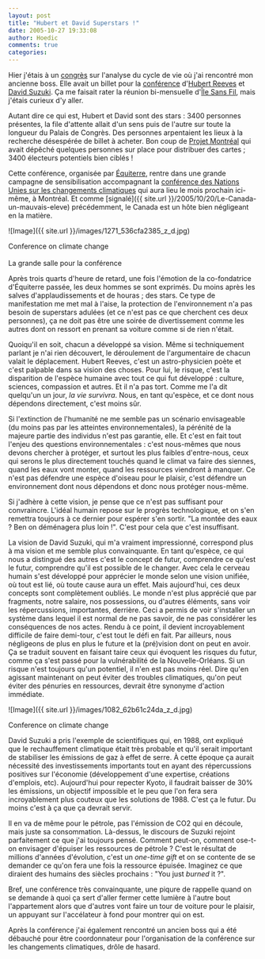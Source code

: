 ```yaml
---
layout: post
title: "Hubert et David Superstars !"
date: 2005-10-27 19:33:08
author: Hoedic
comments: true
categories: 
---
```



Hier j'étais à un [congrès](http://www.forumciraig.congresbcu.com/index.html) sur l'analyse du cycle de vie où j'ai rencontré mon ancienne boss. Elle avait un billet pour la [conférence](http://www.cyberpresse.ca/technosciences/article/article_complet.php?path=/technosciences/article/26/1,5296,0,102005,1203067.php) d'[Hubert Reeves](http://www.hubertreeves.info/) et [David Suzuki](http://www.davidsuzuki.org/). Ça me faisait rater la réunion bi-mensuelle d'[Île Sans Fil](http://ilesansfil.org/), mais j'étais curieux d'y aller.

Autant dire ce qui est, Hubert et David sont des stars : 3400 personnes présentes, la file d'attente allait d'un sens puis de l'autre sur toute la longueur du Palais de Congrès. Des personnes arpentaient les lieux à la recherche désespérée de billet à acheter. Bon coup de [Projet Montréal](http://www.projetmontreal.org/) qui avait dépêché quelques personnes sur place pour distribuer des cartes ; 3400 électeurs potentiels bien ciblés !

Cette conférence, organisée par [Équiterre](http://www.equiterre.qc.ca/), rentre dans une grande campagne de sensibilisation accompagnant la [conférence des Nations Unies sur les changements climatiques](http://www.montreal2005.gc.ca/) qui aura lieu le mois prochain ici-même, à Montréal. Et comme [signalé]({{ site.url }}/2005/10/20/Le-Canada-un-mauvais-eleve) précédemment, le Canada est un hôte bien négligeant en la matière.

![Image]({{ site.url }}/images/1271_536cfa2385_z_d.jpg)
<div class="photoattrib">Conference on climate change</div>
<br/>
La grande salle pour la conférence

Après trois quarts d'heure de retard, une fois l'émotion de la co-fondatrice d'Équiterre passée, les deux hommes se sont exprimés. Du moins après les salves d'applaudissements et de houras ; des stars. Ce type de manifestation me met mal à l'aise, la protection de l'environnement n'a pas besoin de superstars adulées (et ce n'est pas ce que cherchent ces deux personnes), ça ne doit pas être une soirée de divertissement comme les autres dont on ressort en prenant sa voiture comme si de rien n'était.

Quoiqu'il en soit, chacun a développé sa vision. Même si techniquement parlant je n'ai rien découvert, le déroulement de l'argumentaire de chacun valait le déplacement. Hubert Reeves, c'est un astro-physicien poète et c'est palpable dans sa vision des choses. Pour lui, le risque, c'est la disparition de l'espèce humaine avec tout ce qui fut développé : culture, sciences, compassion et autres. Et il n'a pas tort. Comme me l'a dit quelqu'un un jour, *la vie survivra*. Nous, en tant qu'espèce, et ce dont nous dépendons directement, c'est moins sûr.

Si l'extinction de l'humanité ne me semble pas un scénario envisageable (du moins pas par les atteintes environnementales), la pérénité de la majeure partie des individus n'est pas garantie, elle. Et c'est en fait tout l'enjeu des questions environnementales : c'est nous-mêmes que nous devons chercher à protéger, et surtout les plus faibles d'entre-nous, ceux qui serons le plus directement touchés quand le climat va faire des siennes, quand les eaux vont monter, quand les ressources viendront à manquer. Ce n'est pas défendre une espèce d'oiseau pour le plaisir, c'est défendre un environnement dont nous dépendons et donc nous protéger nous-même.

Si j'adhère à cette vision, je pense que ce n'est pas suffisant pour convraincre. L'idéal humain repose sur le progrès technologique, et on s'en remettra toujours à ce dernier pour espérer s'en sortir. "La montée des eaux ? Ben on déménagera plus loin !". C'est pour cela que c'est insuffisant.

La vision de David Suzuki, qui m'a vraiment impressionné, correspond plus à ma vision et me semble plus convainquante. En tant qu'espèce, ce qui nous a distingué des autres c'est le concept de futur, comprendre ce qu'est le futur, comprendre qu'il est possible de le changer. Avec cela le cerveau humain s'est développé pour apprécier le monde selon une vision unifiée, où tout est lié, où toute cause aura un effet. Mais aujourd'hui, ces deux concepts sont complètement oubliés. Le monde n'est plus apprécié que par fragments, notre salaire, nos possessions, ou d'autres éléments, sans voir les répercussions, importantes, derrière. Ceci a permis de voir s'installer un système dans lequel il est normal de ne pas savoir, de ne pas considérer les conséquences de nos actes. Rendu à ce point, il devient incroyablement difficile de faire demi-tour, c'est tout le défi en fait. Par ailleurs, nous négligeons de plus en plus le future et la (pré)vision dont on peut en avoir. Ça se traduit souvent en faisant taire ceux qui évoquent les risques du futur, comme ça s'est passé pour la vulnérabilité de la Nouvelle-Orléans. Si un risque n'est toujours qu'un potentiel, il n'en est pas moins réel. Dire qu'en agissant maintenant on peut éviter des troubles climatiques, qu'on peut éviter des pénuries en ressources, devrait être synonyme d'action immédiate.

![Image]({{ site.url }}/images/1082_62b61c24da_z_d.jpg)
<div class="photoattrib">Conference on climate change</div>


David Suzuki a pris l'exemple de scientifiques qui, en 1988, ont expliqué que le rechauffement climatique était très probable et qu'il serait important de stabiliser les émissions de gaz à effet de serre. À cette époque ça aurait nécessité des investissements importants tout en ayant des répercussions positives sur l'économie (développement d'une expertise, créations d'emplois, etc). Aujourd'hui pour repecter Kyoto, il faudrait baisser de 30% les émissions, un objectif impossible et le peu que l'on fera sera incroyablement plus couteux que les solutions de 1988. C'est ça le futur. Du moins c'est à ça que ça devrait servir.

Il en va de même pour le pétrole, pas l'émission de CO2 qui en découle, mais juste sa consommation. Là-dessus, le discours de Suzuki rejoint parfaitement ce que j'ai toujours pensé. Comment peut-on, comment ose-t-on envisager d'épuiser les ressources de pétrole ? C'est le résultat de millions d'années d'évolution, c'est un *one-time gift* et on se contente de se demander ce qu'on fera une fois la ressource épuisée. Imaginez ce que diraient des humains des siècles prochains : "You just *burned* it ?".

Bref, une conférence très convainquante, une piqure de rappelle quand on se demande à quoi ça sert d'aller fermer cette lumière à l'autre bout l'appartement alors que d'autres vont faire un tour de voiture pour le plaisir, un appuyant sur l'accélateur à fond pour montrer qui on est.

Après la conférence j'ai également rencontré un ancien boss qui a été débauché pour être coordonnateur pour l'organisation de la conférence sur les changements climatiques, drôle de hasard.